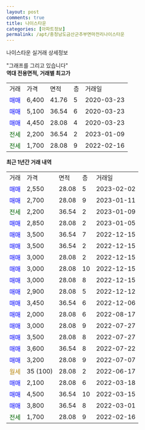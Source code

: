```yaml
---
layout: post
comments: true
title: 나이스타운
categories: [아파트정보]
permalink: /apt/충청남도금산군추부면마전리나이스타운
---
```


나이스타운 실거래 상세정보

<script type="text/javascript">
  google.charts.load('current', {'packages':['line', 'corechart']});
  google.charts.setOnLoadCallback(drawChart);

  function drawChart() {
    var data = new google.visualization.DataTable();
    data.addColumn('date', '거래일');
    data.addColumn('number', "매매");
    data.addColumn('number', "전세");
    data.addColumn('number', "전매");

    data.addRows([[new Date(Date.parse("2023-02-02")), 2550, null, null], [new Date(Date.parse("2023-01-11")), 2700, null, null], [new Date(Date.parse("2023-01-09")), null, 2200, null], [new Date(Date.parse("2023-01-05")), 2850, null, null], [new Date(Date.parse("2022-12-15")), 3500, null, null], [new Date(Date.parse("2022-12-15")), 3500, null, null], [new Date(Date.parse("2022-12-15")), 3000, null, null], [new Date(Date.parse("2022-12-15")), 3000, null, null], [new Date(Date.parse("2022-12-15")), 3000, null, null], [new Date(Date.parse("2022-12-12")), 2900, null, null], [new Date(Date.parse("2022-12-06")), 3450, null, null], [new Date(Date.parse("2022-08-17")), 2000, null, null], [new Date(Date.parse("2022-07-27")), 3000, null, null], [new Date(Date.parse("2022-07-27")), 3500, null, null], [new Date(Date.parse("2022-07-22")), 3600, null, null], [new Date(Date.parse("2022-07-07")), 3200, null, null], [new Date(Date.parse("2022-06-17")), null, null, null], [new Date(Date.parse("2022-03-18")), 2100, null, null], [new Date(Date.parse("2022-03-15")), 4500, null, null], [new Date(Date.parse("2022-03-01")), 3800, null, null], [new Date(Date.parse("2022-02-16")), null, 1700, null]]);

    var options = {
      hAxis: {
        format: 'yyyy/MM/dd'
      },    
      lineWidth: 0,
      pointsVisible: true,    
      title: '최근 1년간 유형별 실거래가 분포',
      legend: { position: 'bottom' }
    };

    var formatter = new google.visualization.NumberFormat({pattern:'###,###'} );
    formatter.format(data, 1);
    formatter.format(data, 2);
    
    setTimeout(function() {
        var chart = new google.visualization.LineChart(document.getElementById('columnchart_material'));
        chart.draw(data, (options));
        document.getElementById('loading').style.display = 'none';
    }, 200);
  }
</script>


<div id="loading" style="z-index:20; display: block; margin-left: 0px">"그래프를 그리고 있습니다"</div>
<div id="columnchart_material" style="width: 95%; margin-left: 0px; display: block"></div>
<!-- contents start -->
<b>역대 전용면적, 거래별 최고가</b>
<table class="sortable">
    <tr>
      <td>거래</td>
      <td>가격</td>
      <td>면적</td>
      <td>층</td>
      <td>거래일</td>
    </tr>
        <tr>
          <td><a style="color: blue">매매</a></td>
          <td>6,400</td>
          <td>41.76</td>
          <td>5</td>
          <td>2020-03-23</td>
        </tr>            <tr>
          <td><a style="color: blue">매매</a></td>
          <td>5,100</td>
          <td>36.54</td>
          <td>6</td>
          <td>2020-03-23</td>
        </tr>            <tr>
          <td><a style="color: blue">매매</a></td>
          <td>4,450</td>
          <td>28.08</td>
          <td>4</td>
          <td>2020-03-23</td>
        </tr>        
        <tr>
              <td><a style="color: darkgreen">전세</a></td>
              <td>2,200</td>
              <td>36.54</td>
              <td>2</td>
              <td>2023-01-09</td>
            </tr>            <tr>
              <td><a style="color: darkgreen">전세</a></td>
              <td>1,700</td>
              <td>28.08</td>
              <td>9</td>
              <td>2022-02-16</td>
            </tr>        
    
</table>

<b>최근 1년간 거래 내역</b>

<table class="sortable">
    <tr>
      <td>거래</td>
      <td>가격</td>
      <td>면적</td>
      <td>층</td>
      <td>거래일</td>
    </tr>
    <tr>
      <td><a style="color: blue">매매</a></td>
      <td>2,550</td>
      <td>28.08</td>
      <td>5</td>
      <td>2023-02-02</td>
    </tr>          <tr>
      <td><a style="color: blue">매매</a></td>
      <td>2,700</td>
      <td>28.08</td>
      <td>9</td>
      <td>2023-01-11</td>
    </tr>          <tr>
      <td><a style="color: darkgreen">전세</a></td>
      <td>2,200</td>
      <td>36.54</td>
      <td>2</td>
      <td>2023-01-09</td>
    </tr>          <tr>
      <td><a style="color: blue">매매</a></td>
      <td>2,850</td>
      <td>28.08</td>
      <td>2</td>
      <td>2023-01-05</td>
    </tr>          <tr>
      <td><a style="color: blue">매매</a></td>
      <td>3,500</td>
      <td>36.54</td>
      <td>7</td>
      <td>2022-12-15</td>
    </tr>          <tr>
      <td><a style="color: blue">매매</a></td>
      <td>3,500</td>
      <td>36.54</td>
      <td>2</td>
      <td>2022-12-15</td>
    </tr>          <tr>
      <td><a style="color: blue">매매</a></td>
      <td>3,000</td>
      <td>28.08</td>
      <td>2</td>
      <td>2022-12-15</td>
    </tr>          <tr>
      <td><a style="color: blue">매매</a></td>
      <td>3,000</td>
      <td>28.08</td>
      <td>10</td>
      <td>2022-12-15</td>
    </tr>          <tr>
      <td><a style="color: blue">매매</a></td>
      <td>3,000</td>
      <td>28.08</td>
      <td>8</td>
      <td>2022-12-15</td>
    </tr>          <tr>
      <td><a style="color: blue">매매</a></td>
      <td>2,900</td>
      <td>28.08</td>
      <td>5</td>
      <td>2022-12-12</td>
    </tr>          <tr>
      <td><a style="color: blue">매매</a></td>
      <td>3,450</td>
      <td>36.54</td>
      <td>6</td>
      <td>2022-12-06</td>
    </tr>          <tr>
      <td><a style="color: blue">매매</a></td>
      <td>2,000</td>
      <td>28.08</td>
      <td>6</td>
      <td>2022-08-17</td>
    </tr>          <tr>
      <td><a style="color: blue">매매</a></td>
      <td>3,000</td>
      <td>28.08</td>
      <td>9</td>
      <td>2022-07-27</td>
    </tr>          <tr>
      <td><a style="color: blue">매매</a></td>
      <td>3,500</td>
      <td>28.08</td>
      <td>8</td>
      <td>2022-07-27</td>
    </tr>          <tr>
      <td><a style="color: blue">매매</a></td>
      <td>3,600</td>
      <td>36.54</td>
      <td>8</td>
      <td>2022-07-22</td>
    </tr>          <tr>
      <td><a style="color: blue">매매</a></td>
      <td>3,200</td>
      <td>28.08</td>
      <td>9</td>
      <td>2022-07-07</td>
    </tr>          <tr>
      <td><a style="color: darkgoldenrod">월세</a></td>
      <td>35 (100)</td>
      <td>28.08</td>
      <td>2</td>
      <td>2022-06-17</td>
    </tr>          <tr>
      <td><a style="color: blue">매매</a></td>
      <td>2,100</td>
      <td>28.08</td>
      <td>6</td>
      <td>2022-03-18</td>
    </tr>          <tr>
      <td><a style="color: blue">매매</a></td>
      <td>4,500</td>
      <td>36.54</td>
      <td>10</td>
      <td>2022-03-15</td>
    </tr>          <tr>
      <td><a style="color: blue">매매</a></td>
      <td>3,800</td>
      <td>36.54</td>
      <td>8</td>
      <td>2022-03-01</td>
    </tr>          <tr>
      <td><a style="color: darkgreen">전세</a></td>
      <td>1,700</td>
      <td>28.08</td>
      <td>9</td>
      <td>2022-02-16</td>
    </tr>      </table>
<!-- contents end -->    

